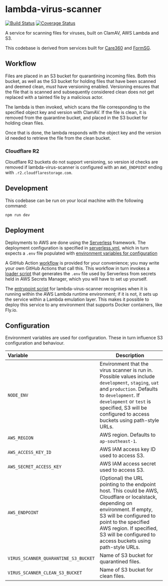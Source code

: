 # lambda-virus-scanner

[![Build Status](https://github.com/opengovsg/lambda-virus-scanner/actions/workflows/build.yml/badge.svg)](https://github.com/opengovsg/lambda-virus-scanner/actions/workflows/build.yml)
[![Coverage Status](https://coveralls.io/repos/github/opengovsg/lambda-virus-scanner/badge.svg?branch=main)](https://coveralls.io/github/opengovsg/lambda-virus-scanner?branch=main)


A service for scanning files for viruses, built on ClamAV, AWS Lambda and S3.

This codebase is derived from services built for 
[Care360](https://products.open.gov.sg/care360) and 
[FormSG](https://github.com/opengovsg/FormSG).

## Workflow

Files are placed in an S3 bucket for quarantining incoming files. Both this 
bucket, as well as the S3 bucket for holding files that have been scanned and 
deemed clean, *must* have versioning enabled. Versioning ensures that the file
that is scanned and subsequently considered clean does not get replaced with a 
tainted file by a malicious actor.

The lambda is then invoked, which scans the file corresponding to the specified
object key and version with ClamAV. If the file is clean, it is removed from 
the quarantine bucket, and placed in the S3 bucket for holding clean files.

Once that is done, the lambda responds with the object key and the version id 
needed to retrieve the file from the clean bucket.

### Cloudflare R2

Cloudflare R2 buckets do not support versioning, so version id checks are
removed if lambda-virus-scanner is configured with an `AWS_ENDPOINT` ending
with `.r2.cloudflarestorage.com`.

## Development

This codebase can be run on your local machine with the following command:

```
npm run dev
```

## Deployment

Deployments to AWS are done using the [Serverless](https://serverless.com) 
framework. The deployment configuration is specified in 
[serverless.yml](./serverless.yml), which in turn expects a `.env` file 
populated with [environment variables for configuration](#configuration)

A GitHub Action [workflow](./.github/workflows/deploy-aws.yml) is provided for 
your convenience; you may write your own GitHub Actions that call this. This 
workflow in turn invokes a [loader script](./scripts/envLoader.mjs) that 
generates the `.env` file used by Serverless from secrets held in AWS Secrets
Manager, which you will have to set up yourself.

The [entrypoint script](./entry.sh) for lambda-virus-scanner recognises when 
it is running within the AWS Lambda runtime environment; if it is not, it sets 
up the service within a Lambda emulation layer. This makes it possible to 
deploy this service to any environment that supports Docker containers, 
like Fly.io.

## Configuration

Environment variables are used for configuration. These 
in turn influence S3 configuration and behaviour.

| Variable | Description |
| :------- | ----------- |
| `NODE_ENV`                           | Environment that the virus scanner is run in. Possible values include `development`, `staging`, `uat` and `production`. Defaults to `development`. If `development` or `test` is specified, S3 will be configured to access buckets using path-style URLs. |
| `AWS_REGION`                         | AWS region. Defaults to `ap-southeast-1`. |
| `AWS_ACCESS_KEY_ID`                  | AWS IAM access key ID used to access S3. |
| `AWS_SECRET_ACCESS_KEY`              | AWS IAM access secret used to access S3. |
| `AWS_ENDPOINT`                       | (Optional) the URL pointing to the endpoint host. This could be AWS, Cloudflare or localstack, depending on environment. If empty, S3 will be configured to point to the specified AWS region. If specified, S3 will be configured to access buckets using path-style URLs. |
| `VIRUS_SCANNER_QUARANTINE_S3_BUCKET` | Name of S3 bucket for quarantined files. |
| `VIRUS_SCANNER_CLEAN_S3_BUCKET`      | Name of S3 bucket for clean files. |
